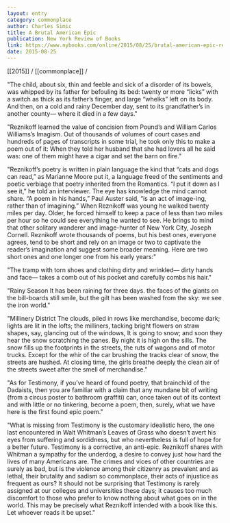 ```yaml
---
layout: entry
category: commonplace
author: Charles Simic
title: A Brutal American Epic
publication: New York Review of Books
link: https://www.nybooks.com/online/2015/08/25/brutal-american-epic-reznikoff-testimony/
date: 2015-08-25
---
```


[[2015]] / [[commonplace]] / 

"The child, about six, thin and feeble and sick of a disorder of its bowels, was whipped by its father for befouling its bed: twenty or more “licks” with a switch as thick as its father’s finger, and large “whelks” left on its body. And then, on a cold and rainy December day, sent to its grandfather’s in another county— where it died in a few days."

"Reznikoff learned the value of concision from Pound’s and William Carlos Williams’s Imagism. Out of thousands of volumes of court cases and hundreds of pages of transcripts in some trial, he took only this to make a poem out of it: When they told her husband that she had lovers all he said was: one of them might have a cigar and set the barn on fire."

"Reznikoff’s poetry is written in plain language the kind that “cats and dogs can read,” as Marianne Moore put it, a language freed of the sentiments and poetic verbiage that poetry inherited from the Romantics. “I put it down as I see it,” he told an interviewer. The eye has knowledge the mind cannot share. “A poem in his hands,” Paul Auster said, “is an act of image-ing, rather than of imagining.” When Reznikoff was young he walked twenty miles per day. Older, he forced himself to keep a pace of less than two miles per hour so he could see everything he wanted to see. He brings to mind that other solitary wanderer and image-hunter of New York City, Joseph Cornell. Reznikoff wrote thousands of poems, but his best ones, everyone agrees, tend to be short and rely on an image or two to captivate the reader’s imagination and suggest some broader meaning. Here are two short ones and one longer one from his early years:"

"The tramp with torn shoes and clothing dirty and wrinkled— dirty hands and face— takes a comb out of his pocket and carefully combs his hair."

"Rainy Season It has been raining for three days. the faces of the giants on the bill-boards still smile, but the gilt has been washed from the sky: we see the iron world."

"Millinery District The clouds, piled in rows like merchandise, become dark; lights are lit in the lofts; the milliners, tacking bright flowers on straw shapes, say, glancing out of the windows, It is going to snow; and soon they hear the snow scratching the panes. By night it is high on the sills. The snow fills up the footprints in the streets, the ruts of wagons and of motor trucks. Except for the whir of the car brushing the tracks clear of snow, the streets are hushed. At closing time, the girls breathe deeply the clean air of the streets sweet after the smell of merchandise."
 
"As for Testimony, if you’ve heard of found poetry, that brainchild of the Dadaists, then you are familiar with a claim that any mundane bit of writing (from a circus poster to bathroom graffiti) can, once taken out of its context and with little or no tinkering, become a poem, then, surely, what we have here is the first found epic poem."

"What is missing from Testimony is the customary idealistic hero, the one last encountered in Walt Whitman’s Leaves of Grass who doesn’t avert his eyes from suffering and sordidness, but who nevertheless is full of hope for a better future. Testimony is a corrective, an anti-epic. Reznikoff shares with Whitman a sympathy for the underdog, a desire to convey just how hard the lives of many Americans are. The crimes and vices of other countries are surely as bad, but is the violence among their citizenry as prevalent and as lethal, their brutality and sadism so commonplace, their acts of injustice as frequent as ours? It should not be surprising that Testimony is rarely assigned at our colleges and universities these days; it causes too much discomfort to those who prefer to know nothing about what goes on in the world. This may be precisely what Reznikoff intended with a book like this. Let whoever reads it be upset." 
